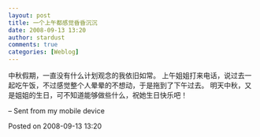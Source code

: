 ```yaml
---
layout: post
title: 一个上午都感觉昏昏沉沉
date: 2008-09-13 13:20
author: stardust
comments: true
categories: [Weblog]
---
```

中秋假期，一直没有什么计划观念的我依旧如常。
上午姐姐打来电话，说过去一起吃午饭，不过感觉整个人晕晕的不想动，于是拖到了下午过去。
明天中秋，又是姐姐的生日，可不知道能够做些什么，祝她生日快乐吧！

– Sent from my mobile device

Posted on 2008-09-13 13:20
